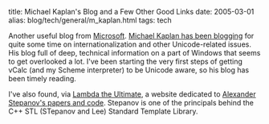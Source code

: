 title: Michael Kaplan's Blog and a Few Other Good Links
date: 2005-03-01
alias: blog/tech/general/m_kaplan.html
tags: tech

Another useful blog from <a href="http://www.microsoft.com">Microsoft</a>.
<a href="http://weblogs.asp.net/michkap/">Michael Kaplan has been blogging</a>
for quite some time on internationalization and other Unicode-related issues.
His blog full of deep, technical information on a part of Windows that seems
to get overlooked a lot. I've been starting the very first steps of getting
vCalc (and my Scheme interpreter) to be Unicode aware, so his blog has been
timely reading.

I've also found, via <a href="http://lambda-the-ultimate.org/">Lambda the Ultimate</a>,
a website dedicated to  <a href="http://lambda-the-ultimate.org/node/view/553">Alexander
Stepanov's papers and code</a>. Stepanov is one of the principals behind the C++
STL (STepanov and Lee) Standard Template Library.
